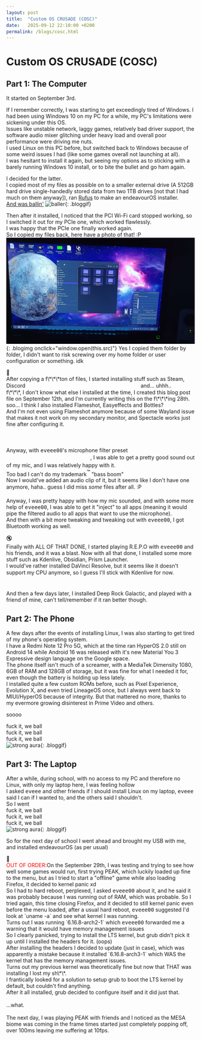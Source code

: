 ```yaml
---
layout: post
title:  "Custom OS CRUSADE (COSC)"
date:   2025-09-12 22:10:00 +0200
permalink: /blogs/cosc.html
---
```

# Custom OS CRUSADE (COSC)
## Part 1: The Computer
It started on September 3rd.

If I remember correctly, I was starting to get exceedingly tired of Windows. I had been using Windows 10 on my PC for a while, my PC's limitations were sickening under this OS.
<br>
Issues like unstable network, laggy games, relatively bad driver support, the software audio mixer glitching under heavy load and overall poor performance were driving me nuts.
<br>
I used Linux on this PC before, but switched back to Windows because of some weird issues I had (like some games overall not launching at all).
<br>
I was hesitant to install it again, but seeing my options as to sticking with a barely running Windows 10 install, or to bite the bullet and go ham again.

I decided for the latter.
<br>I copied most of my files as possible on to a smaller external drive (A 512GB hard drive single-handedly stored data from two 1TB drives \[not that I had much on them anyway]), ran <a href="https://rufus.ie/">Rufus</a> to make an endeavourOS installer.
<br>
<a href="https://youtu.be/rGHT2oXkous?si=wYUd0kPGxqQGnh0I">And was ballin'</a>
![baller](https://external-content.duckduckgo.com/iu/?u=https%3A%2F%2Fmedia.sketchfab.com%2Fmodels%2Fe76efca3356e4b53b0ebe5d7b58ff710%2Fthumbnails%2F0c7f2cd7710c40d49c1e66c9f6a2d4c5%2Fc50be40c9e77409a9e6364ba42c42b61.jpeg&f=1&nofb=1&ipt=c4154262dcdb1211bfddfdb7d408c72b1e4fd560d3061d71c19e5e68228a2fa1){: .bloggif}

Then after it installed, I noticed that the PCI Wi-Fi card stopped working, so I switched it out for my PCIe one, which worked flawlessly. <br>I was happy that the PCIe one finally worked again.
<br>
So I copied my files back, here have a photo of that! :P
![copying files](/media/blogassets/cosc/rn_image_picker_lib_temp_a6b5e2eb-bf9a-4a09-b5ad-96aa24db4ede.jpg){: .blogimg onclick="window.open(this.src)"}
Yes I copied them folder by folder, I didn't want to risk screwing over my home folder or user configuration or something. idk

<div class="music-section" data-ytid="KCaTaRrqk4E" data-tip="combining two unlikely musical scales - AZALI">🎵</div>
After copying a f\*\*\*ton of files, I started installing stuff such as Steam, Discord <span style="font-size:15px; color:rgba(255,255,255,0.2);">(psst, i'm using vesktop, don't tell discord)</span> and... uhhh..
<br>f\*\*\*, I don't know what else I installed at the time, I created this blog post file on September 12th, and I'm currently writing this on the f\*\*\*ing 28th.
<br>soo... I think I also installed Flameshot, Easyeffects and Bottles?
<br>And I'm not even using Flameshot anymore because of some Wayland issue that makes it not work on my secondary monitor, and Spectacle works just fine after configuring it.
<br><span style="font-size:15px; color:rgba(255,255,255,0.2);">(and even now it doesn't even work at all because I apparently didn't give it permission to access the screens)</span>

Anyway, with <span style="font-family: 'Fira Code', monospace;">eveee00</span>'s microphone filter preset <span style="font-size:15px;color:rgba(255,255,255,0.2)">wherever he got THAT from<sub> that "wherever" is a real word??</sub></span>, I was able to get a pretty good sound out of my mic, and I was relatively happy with it.
<br>Too bad I can't do my trademark<sup style="font-size:15px;">™</sup> "bass boom"
<br>Now I would've added an audio clip of it, but it seems like I don't have one anymore, haha.. guess I did miss *some* files after all. :P <span style="font-size:15px; color:rgba(255,255,255,0.2);">(eugh, italics look weird in this font)</span>
<br>Anyway, I was pretty happy with how my mic sounded, and with some more help of <span style="font-family: 'Fira Code', monospace;">eveee00</span>, I was able to get it "inject" to all apps (meaning it would pipe the filtered audio to all apps that want to use the microphone).
<br>And then with a bit more tweaking and tweaking out with <span style="font-family: 'Fira Code', monospace;">eveee00</span>, I got Bluetooth working as well.
<div class="music-section" data-mute="true">🔇</div>
Finally with ALL OF THAT DONE, I started playing R.E.P.O with <span style="font-family: 'Fira Code', monospace;">eveee00</span> and his friends, and it was a blast.
Now with all that done, I installed some more stuff such as Kdenlive, Obsidian, Prism Launcher.
<br>I would've rather installed DaVinci Resolve, but it seems like it doesn't support my CPU anymore, so I guess I'll stick with Kdenlive for now. <span style="font-size:15px; color:rgba(255,255,255,0.2);">(why doesn't it support my cpu on linux anymore? apparently because it needs a certain instruction set on there that windows didn't need 😠 )</span>
<br>And then a few days later, I installed Deep Rock Galactic, and played with a friend of mine, can't tell/remember if it ran better though.

## Part 2: The Phone
A few days after the events of installing Linux, I was also starting to get tired of my phone's operating system.
<br>
I have a Redmi Note 12 Pro 5G, which at the time ran HyperOS 2.0 still on Android 14 while Android 16 was released with it's new Material You 3 Expressive design language on the Google space.
<br>
The phone itself isn't much of a screamer, with a MediaTek Dimensity 1080, 6GB of RAM and 128GB of storage, but it was fine for what I needed it for, even though the battery is holding up less lately.
<br>
I installed quite a few custom ROMs before, such as Pixel Experience, Evolution X, and even tried LineageOS once, but I always went back to MIUI/HyperOS because of integrity.
But that mattered no more, thanks to my evermore growing disinterest in Prime Video and others.

soooo

fuck it, we ball<br>fuck it, we ball<br>fuck it, we ball<br>
![strong aura](https://encrypted-tbn0.gstatic.com/images?q=tbn:ANd9GcT-Xs4qyhRvFBZCZB6qcJOKf6rsQqPHm3-XtQ&s){: .bloggif}



## Part 3: The Laptop
After a while, during school, with no access to my PC and therefore no Linux, with only my laptop here, I was feeling hollow
<br> I asked <span style="font-family: 'Fira Code', monospace;">eveee</span> and other friends if I should install Linux on my laptop, <span style="font-family: 'Fira Code', monospace;">eveee</span> said I can if I wanted to, and the others said I shouldn't.
<br>So I went<br>fuck it, we ball<br>fuck it, we ball<br>fuck it, we ball<br>
![strong aura](https://encrypted-tbn0.gstatic.com/images?q=tbn:ANd9GcT-Xs4qyhRvFBZCZB6qcJOKf6rsQqPHm3-XtQ&s){: .bloggif}

So for the next day of school I went ahead and brought my USB with me, and installed endeavourOS (as per usual)

<!-- OUT OF ORDER -->
<div class="music-section" data-ytid="7vOURhtIuno" data-tip="FAILURE_CRITICAL - AZALI">🎵</div>
<span style="color:red;">OUT OF ORDER:</span>On the September 29th, I was testing and trying to see how well some games would run, first trying PEAK, which luckily loaded up fine to the menu, but as I tried to start a "offline" game while also loading Firefox, it decided to kernel panic xd
<br>So I had to hard reboot, perplexed, I asked <span style="font-family: 'Fira Code', monospace;">eveee00</span> about it, and he said it was probably because I was running out of RAM, which was probable.
So I tried again, this time closing Firefox, and it decided to still kernel panic even before the menu loaded, after a usual hard reboot, <span style="font-family: 'Fira Code', monospace;">eveee00</span> suggested I'd look at `uname -a` and see what kernel I was running.
<br>Turns out I was running `6.16.8-arch2-1` which <span style="font-family: 'Fira Code', monospace;">eveee00</span> forwarded me a warning that it would have memory management issues
<br>So I clearly panicked, trying to install the LTS kernel, but grub didn't pick it up until I installed the headers for it. (oops)
<br>After installing the headers I decided to update (just in case), which was apparently a mistake because it installed `6.16.8-arch3-1` which WAS the kernel that has the memory management issues.
<br>Turns out my previous kernel was theoretically fine but now that THAT was installing I lost my sh\*\*.
<br>I frantically looked for a solution to setup grub to boot the LTS kernel by default, but couldn't find anything.
<br>After it all installed, grub decided to configure itself and it did just that.
<br><br>...what.
<br>
<br>The next day, I was playing PEAK with friends and I noticed as the MESA biome was coming in the frame times started just completely popping off, over 100ms leaving me suffering at 10fps.
